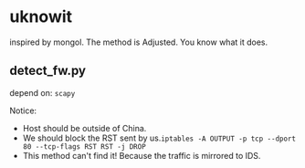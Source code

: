# uknowit
inspired by mongol. The method is Adjusted. You know what it does.
## detect\_fw.py
depend on: `scapy`

Notice:
* Host should be outside of China.
* We should block the RST sent by us.`iptables -A OUTPUT -p tcp --dport 80 --tcp-flags RST RST -j DROP`
* This method can't find it! Because the traffic is mirrored to IDS.

